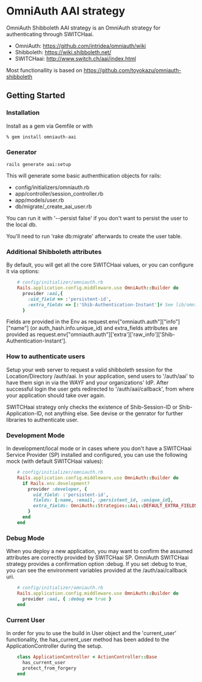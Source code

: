# OmniAuth AAI strategy

OmniAuth Shibboleth AAI strategy is an OmniAuth strategy for authenticating through SWITCHaai.

- OmniAuth: https://github.com/intridea/omniauth/wiki
- Shibboleth: https://wiki.shibboleth.net/
- SWITCHaai: http://www.switch.ch/aai/index.html

Most functionallity is based on https://github.com/toyokazu/omniauth-shibboleth

## Getting Started

### Installation

Install as a gem via Gemfile or with

    % gem install omniauth-aai


### Generator

    rails generate aai:setup

This will generate some basic authenthication objects for rails:

* config/initializers/omniauth.rb
* app/controller/session_controller.rb
* app/models/user.rb
* db/migrate/<timestamp>_create_aai_user.rb

You can run it with '--persist false' if you don't want to persist the user to the local db.

You'll need to run 'rake db:migrate' afterwards to create the user table.

### Additional Shibboleth attributes

By default, you will get all the core SWITCHaai values, or you can configure it via options:

```ruby
    # config/initializer/omniauth.rb
    Rails.application.config.middleware.use OmniAuth::Builder do
      provider :aai,{
        :uid_field => :'persistent-id',
        :extra_fields => [:'Shib-Authentication-Instant']# See lib/omniauth/strategies/aai.rb for full list.
      }
```

Fields are provided in the Env as request.env["omniauth.auth"]["info"]["name"] (or auth_hash.info.unique_id) and extra_fields attributes are provided as request.env["omniauth.auth"]['extra']['raw_info']['Shib-Authentication-Instant'].


### How to authenticate users

Setup your web server to request a valid shibboleth session for the Location/Directory /auth/aai. In your application, send users to '/auth/aai' to have them sign in via the WAYF and your organizations' IdP.  After successful login the user gets redirected to '/auth/aai/callback', from where your application should take over again.

SWITCHaai strategy only checks the existence of Shib-Session-ID or Shib-Application-ID, not anything else. See devise or the genrator for further libraries to authenticate user.


### Development Mode

In development/local mode or in cases where you don't have a SWITCHaai Service Provider (SP) installed and configured, you can use the following mock (with default SWITCHaai values):

```ruby
    # config/initializer/omniauth.rb
    Rails.application.config.middleware.use OmniAuth::Builder do
      if Rails.env.development?
        provider :developer, {
          uid_field: :'persistent-id',
          fields: [:name, :email, :persistent_id, :unique_id],
          extra_fields: OmniAuth::Strategies::Aai::DEFAULT_EXTRA_FIELDS
        }
      end
    end
````

### Debug Mode

When you deploy a new application, you may want to confirm the assumed attributes are correctly provided by SWITCHaai SP. OmniAuth SWITCHaai strategy provides a confirmation option :debug. If you set :debug to true, you can see the environment variables provided at the /auth/aai/callback uri.

```ruby
    # config/initializer/omniauth.rb
    Rails.application.config.middleware.use OmniAuth::Builder do
      provider :aai, { :debug => true }
    end
```

### Current User

In order for you to use the build in User object and the 'current_user' functionality, the has_current_user method has been added to the ApplicationController during the setup.

```ruby
    class ApplicationController < ActionController::Base
      has_current_user
      protect_from_forgery
    end
```
